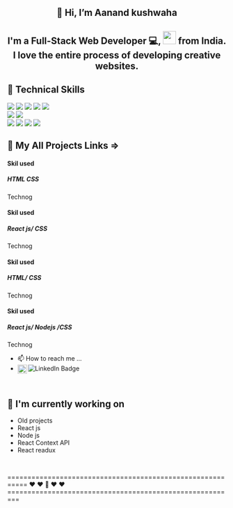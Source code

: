 <h2 align="center"> 👋 Hi, I’m Aanand kushwaha</h2>
<h2 align="center">
I'm a Full-Stack Web Developer 💻, <img src="https://media.giphy.com/media/WUlplcMpOCEmTGBtBW/giphy.gif" width="30"> from India.
  <br/>
I love the entire process of developing creative websites.
</h2> 

## 💼 Technical Skills

![](https://img.shields.io/badge/Code-React-informational?style=flat&logo=react&color=61DAFB)
![](https://img.shields.io/badge/Code-Redux-informational?style=flat&logo=Redux&color=764ABC)
![](https://img.shields.io/badge/Code-JavaScript-informational?style=flat&logo=JavaScript&color=F7DF1E)
![](https://img.shields.io/badge/Code-HTML5-informational?style=flat&logo=HTML5&color=E34F26)
![](https://img.shields.io/badge/Node%20js-Node%20js-green)
</br>
![](https://img.shields.io/badge/Style-Bootstrap-informational?style=flat&logo=Bootstrap&color=7952B3)
![](https://img.shields.io/badge/Style-CSS3-informational?style=flat&logo=CSS3&color=1572B6)
</br>
![](https://img.shields.io/badge/Tools-NPM-informational?style=flat&logo=NPM&color=CB3837)
![](https://img.shields.io/badge/Tools-Netlify-informational?style=flat&logo=netlify&color=00C7B7)
![](https://img.shields.io/badge/Tools-Git-informational?style=flat&logo=Git&color=F05032)
![](https://img.shields.io/badge/Tools-GitHub-informational?style=flat&logo=GitHub&color=181717)
<br/> 

## 🔭 My All Projects Links  =>
<h4>Skil used</h4>
<h5>HTML CSS </h5>
<a src='https://technog.netlify.app/#' target='_blank' >Technog</a>
<br/>
<h4>Skil used</h4>
<h5>React js/ CSS</h5>
<a src='https://react-todo-ak.netlify.app/'>Technog</a>
<br/>
<h4>Skil used</h4>
<h5>HTML/ CSS </h5>
<a src='https://email-inline-html-page.netlify.app/'>Technog</a>
<br/>
<h4>Skil used</h4>
<h5>React js/ Nodejs /CSS </h5>
<a src='https://ecommerce-ak.netlify.app/'>Technog</a>
<br/>

- 📫 How to reach me ...
- </div>
  <img src="https://img.shields.io/badge/LinkedIn-blue?style=for-the-badge&logo=linkedin&logoColor=white" alt="LinkedIn Badge"/>
  <a href="https://www.linkedin.com/in/aanand-kushwaha/"><img align="left" src="https://raw.githubusercontent.com/yushi1007/yushi1007/main/images/linkedin.svg" alt="may  | LinkedIn" width="21px"/></a>
</br>
</div>


## 🔭 I'm currently working on

- Old projects
- React js
- Node js 
- React Context API   
- React readux          
</br>

                                                       
 =========================================================== ❤  ❤ 💞️ ❤  ❤ =========================================================                
